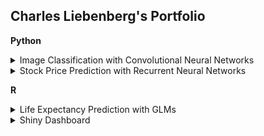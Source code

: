 <p align="center">

  ## Charles Liebenberg's Portfolio

</p>

 


**Python**


 <details>

<summary>Image Classification with Convolutional Neural Networks </summary>

In this project, the dataset Cifar10 was classified with the use of Convolutional Neural Networks. A final accuracy of 90.45% was achieved on external data.

<object data="https://github.com/charlesliebenberg/portfolio/blob/main/Python/Image%20Classification%20with%20CNNs.pdf" type="application/pdf" width="700px" height="700px">

<embed src="https://github.com/charlesliebenberg/portfolio/blob/main/Python/Image%20Classification%20with%20CNNs.pdf">

<p>Report: <a href="https://github.com/charlesliebenberg/portfolio/blob/main/Python/Image%20Classification%20with%20CNNs.pdf">View Report</a>.</p>

</embed>

</object>

 

<object data="https://github.com/charlesliebenberg/portfolio/blob/main/Python/CNNImageClassification.ipynb" type="application/ipynb" width="700px" height="700px">

<embed src="https://github.com/charlesliebenberg/portfolio/blob/main/Python/CNNImageClassification.ipynb">

<p>Code: <a href="https://github.com/charlesliebenberg/portfolio/blob/main/Python/CNNImageClassification.ipynb">View Code</a>.</p>

</embed>

</object>

</details>

 

<details>

<summary> Stock Price Prediction with Recurrent Neural Networks </summary>

In this project, Long Short-term Memory models were used to predict stock prices. The final model used an ensemble learning approach combining the use of a 1D Convolutional Network and a Long Short Term Model with Keras's functional API.
 

<object data="https://github.com/charlesliebenberg/portfolio/blob/main/Python/Recurrent%20Neural%20Networks%20in%20Stock%20Price%20Prediction.pdf" type="application/pdf" width="700px" height="700px">

<embed src="https://github.com/charlesliebenberg/portfolio/blob/main/Python/Recurrent%20Neural%20Networks%20in%20Stock%20Price%20Prediction.pdf">
<p>Report: <a href="https://github.com/charlesliebenberg/portfolio/blob/main/Python/Recurrent%20Neural%20Networks%20in%20Stock%20Price%20Prediction.pdf">View Report</a>.</p>

</embed>

</object>

 

<object data="https://github.com/charlesliebenberg/portfolio/blob/main/Python/RNNStockPricePrediction.ipynb" type="application/ipynb" width="700px" height="700px">

<embed src="https://github.com/charlesliebenberg/portfolio/blob/main/Python/RNNStockPricePrediction.ipynb">

<p>Code: <a href="https://github.com/charlesliebenberg/portfolio/blob/main/Python/RNNStockPricePrediction.ipynb">View Code</a>.</p>

</embed>

</object>

</details>

 

 

 

**R**


 

<details>

<summary>Life Expectancy Prediction with GLMs </summary>

In this project roughly 170 countries and their associated medical, educational and economic statistics are used to predict life expectancy. R was used to model, with a focus on generalised linear models.

 

<object data="https://github.com/charlesliebenberg/portfolio/blob/main/R/GLMLifeExpectancy.Rmd" type="application/rmd" width="700px" height="700px">

<embed src="https://github.com/charlesliebenberg/portfolio/blob/main/R/GLMLifeExpectancy.Rmd">
<p>Report: <a href="https://github.com/charlesliebenberg/portfolio/blob/main/R/GLMLifeExpectancy.Rmd">View Code</a>.</p>
</embed>

</object>

                                                                                                

<object data="https://github.com/charlesliebenberg/portfolio/blob/main/R/LifeExpectancyReport.pdf" type="application/pdf" width="700px" height="700px">

<embed src="https://github.com/charlesliebenberg/portfolio/blob/main/R/LifeExpectancyReport.pdf">

<p>Code: <a href="https://github.com/charlesliebenberg/portfolio/blob/main/R/LifeExpectancyReport.pdf">View Report</a>.</p>
</embed>

</object>

</details>

 

 

<details>

<summary>Shiny Dashboard </summary>

This app allows a salesperson to input the specific details of a customer and receive a prediction from a number of statistical models, including Decision Trees, GLM's and KNN's. Based on this prediction, the salesperson can make targeted offers to the customer.

 

<object data="https://charlesliebenberg.shinyapps.io/DataScience" type="application/website" width="700px" height="700px">

<embed src="https://charlesliebenberg.shinyapps.io/DataScience/">

<p>Dashboard: <a href="https://charlesliebenberg.shinyapps.io/DataScience/">View Dashboard</a>.</p>
</embed>

</object>

</details>

 










